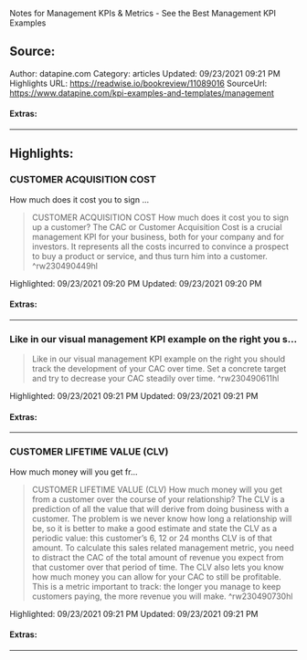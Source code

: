 Notes for Management KPIs & Metrics - See the Best Management KPI Examples

## Source:
Author: datapine.com
Category: articles
Updated: 09/23/2021 09:21 PM
Highlights URL: https://readwise.io/bookreview/11089016
SourceUrl: https://www.datapine.com/kpi-examples-and-templates/management


#### Extras:


 
-----
 ## Highlights:

### CUSTOMER ACQUISITION COST
How much does it cost you to sign ...
>CUSTOMER ACQUISITION COST
How much does it cost you to sign up a customer?
The CAC or Customer Acquisition Cost is a crucial management KPI for your business, both for your company and for investors. It represents all the costs incurred to convince a prospect to buy a product or service, and thus turn him into a customer. ^rw230490449hl


Highlighted: 09/23/2021 09:20 PM
Updated: 09/23/2021 09:20 PM


#### Extras:



------

### Like in our visual management KPI example on the right you s...
>Like in our visual management KPI example on the right you should track the development of your CAC over time. Set a concrete target and try to decrease your CAC steadily over time. ^rw230490611hl


Highlighted: 09/23/2021 09:21 PM
Updated: 09/23/2021 09:21 PM


#### Extras:



------

### CUSTOMER LIFETIME VALUE (CLV)
How much money will you get fr...
>CUSTOMER LIFETIME VALUE (CLV)
How much money will you get from a customer over the course of your relationship?
The CLV is a prediction of all the value that will derive from doing business with a customer. The problem is we never know how long a relationship will be, so it is better to make a good estimate and state the CLV as a periodic value: this customer’s 6, 12 or 24 months CLV is of that amount. To calculate this sales related management metric, you need to distract the CAC of the total amount of revenue you expect from that customer over that period of time. The CLV also lets you know how much money you can allow for your CAC to still be profitable. This is a metric important to track: the longer you manage to keep customers paying, the more revenue you will make. ^rw230490730hl


Highlighted: 09/23/2021 09:21 PM
Updated: 09/23/2021 09:21 PM


#### Extras:





------

